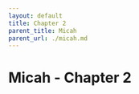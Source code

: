 ```yaml
---
layout: default
title: Chapter 2
parent_title: Micah
parent_url: ./micah.md
---
```


# Micah - Chapter 2
